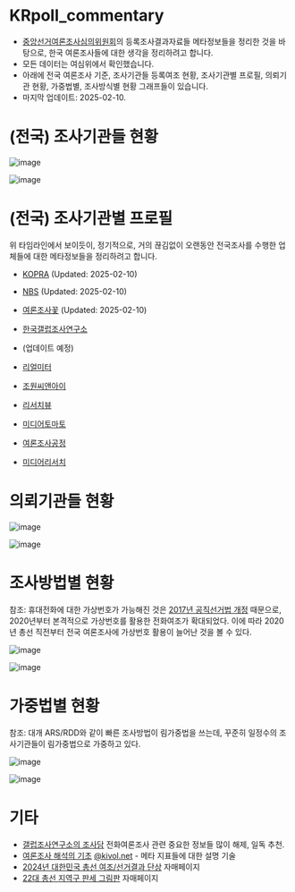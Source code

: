 # KRpoll_commentary

* [중앙선거여론조사심의위원회](https://www.nesdc.go.kr/portal/main.do)의 등록조사결과자료들 메타정보들을 정리한 것을 바탕으로, 한국 여론조사들에 대한 생각을 정리하려고 합니다.
* 모든 데이터는 여심위에서 확인했습니다.
* 아래에 전국 여론조사 기준, 조사기관들 등록여조 현황, 조사기관별 프로필, 의뢰기관 현황, 가중법별, 조사방식별 현황 그래프들이 있습니다.
* 마지막 업데이트: 2025-02-10.


# (전국) 조사기관들 현황

![image](https://github.com/user-attachments/assets/39e44ee8-539f-4a14-afe0-d11c287af084)

![image](https://github.com/user-attachments/assets/be0b0a2e-381a-475e-a7da-007c9c9a75c7)

# (전국) 조사기관별 프로필

위 타임라인에서 보이듯이, 정기적으로, 거의 끊김없이 오랜동안 전국조사를 수행한 업체들에 대한 메타정보들을 정리하려고 합니다.

* [KOPRA](KOPRA.md) (Updated: 2025-02-10)
* [NBS](NBS.md) (Updated: 2025-02-10)
* [여론조사꽃](Flower.md) (Updated: 2025-02-10)

* [한국갤럽조사연구소](Gallup.md)

* (업데이트 예정)
* [리얼미터](Realmeter.md)
* [조원씨앤아이](Jowon.md)
* [리서치뷰](ResearchView.md)
* [미디어토마토](MediaTomato.md)
* [여론조사공정](EmptyJustice.md)
* [미디어리서치](MediaResearch.md)


# 의뢰기관들 현황

![image](https://github.com/user-attachments/assets/d787e839-b3b1-44d7-bbbb-77dd410d1f8c)

![image](https://github.com/user-attachments/assets/c7fd0de2-da26-4b45-b494-a371f462aea3)


# 조사방법별 현황

참조: 휴대전화에 대한 가상번호가 가능해진 것은 [2017년 공직선거법 개정](https://www.hani.co.kr/arti/politics/assembly/927878.html) 때문으로, 2020년부터 본격적으로 가상번호를 활용한 전화여조가 확대되었다. 이에 따라 2020년 총선 직전부터 전국 여론조사에 가상번호 활용이 늘어난 것을 볼 수 있다.

![image](https://github.com/user-attachments/assets/88810c59-f2a3-49da-9b4c-71d8a6380e8c)

![image](https://github.com/user-attachments/assets/25810e21-8bf9-4b25-8498-0c582f8509ea)


# 가중법별 현황

참조: 대개 ARS/RDD와 같이 빠른 조사방법이 림가중법을 쓰는데, 꾸준히 일정수의 조사기관들이 림가중법으로 가중하고 있다.

![image](https://github.com/user-attachments/assets/bd5fe6a7-4a48-4cec-b561-90bc866a2699)

![image](https://github.com/user-attachments/assets/a7eda3ec-44ba-4d63-90ab-81b1c4db8bae)


# 기타

* [갤럽조사연구소의 조사담](https://www.gallup.co.kr/gallupdb/column.asp) 전화여론조사 관련 중요한 정보들 많이 해제, 일독 추천.
* [여론조사 해석의 기초](https://kivoloid.notion.site/194512210ea78000bdfed50cc0e95f76) [@kivol.net](https://bsky.app/profile/kivol.net) - 메타 지표들에 대한 설명 기술
* [2024년 대한민국 총선 여조/선거결과 단상](https://wwolf.github.io/2024KRelection_commentary/) 자매페이지
* [22대 총선 지역구 판세 그림판](https://github.com/WWolf/electionscratchpad_KR2024) 자매페이지
